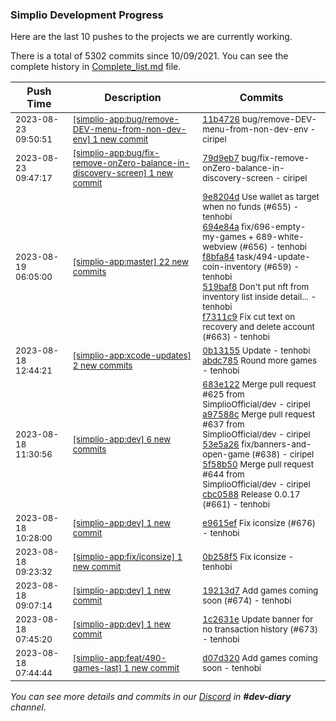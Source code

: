 
### Simplio Development Progress

Here are the last 10 pushes to the projects we are currently working.

There is a total of 5302 commits since 10/09/2021. You can see the complete history in
 [Complete_list.md](Complete_list.md) file.

| Push Time | Description | Commits |
| --- | --- | --- |
| <sub>2023-08-23 09:50:51</sub> | <sub>[[simplio-app:bug/remove-DEV-menu-from-non-dev-env] 1 new commit](https://github.com/SimplioOfficial/simplio-app/commit/11b472687cfcf3d0f3a596b68e36a02817c70f48)</sub> | <sub>[11b4726](https://github.com/SimplioOfficial/simplio-app/commit/11b472687cfcf3d0f3a596b68e36a02817c70f48) bug/remove-DEV-menu-from-non-dev-env - ciripel</sub> |
| <sub>2023-08-23 09:47:17</sub> | <sub>[[simplio-app:bug/fix-remove-onZero-balance-in-discovery-screen] 1 new commit](https://github.com/SimplioOfficial/simplio-app/commit/79d9eb748a2415ceae284fb1b139abd5cb4a43ba)</sub> | <sub>[79d9eb7](https://github.com/SimplioOfficial/simplio-app/commit/79d9eb748a2415ceae284fb1b139abd5cb4a43ba) bug/fix-remove-onZero-balance-in-discovery-screen - ciripel</sub> |
| <sub>2023-08-19 06:05:00</sub> | <sub>[[simplio-app:master] 22 new commits](https://github.com/SimplioOfficial/simplio-app/compare/cbc05882f658...b2df00a124b0)</sub> | <sub>[9e8204d](https://github.com/SimplioOfficial/simplio-app/commit/9e8204dd004fffdac123f8f22624c127010114b9) Use wallet as target when no funds (#655) - tenhobi<br>[694e84a](https://github.com/SimplioOfficial/simplio-app/commit/694e84a4e578bb43132225fd2fff9faceee94c45) fix/696-empty-my-games + 689-white-webview (#656) - tenhobi<br>[f8bfa84](https://github.com/SimplioOfficial/simplio-app/commit/f8bfa84dad535f191306db21f434032a210562bd) task/494-update-coin-inventory (#659) - tenhobi<br>[519baf8](https://github.com/SimplioOfficial/simplio-app/commit/519baf8e83b02ba09a176ca658c03f2dd3f849ce) Don't put nft from inventory list inside detail... - tenhobi<br>[f7311c9](https://github.com/SimplioOfficial/simplio-app/commit/f7311c9da69537a643435f0f455dd12932c8d943) Fix cut text on recovery and delete account (#663) - tenhobi</sub> |
| <sub>2023-08-18 12:44:21</sub> | <sub>[[simplio-app:xcode-updates] 2 new commits](https://github.com/SimplioOfficial/simplio-app/compare/0b1315532903^...abdc785eb796)</sub> | <sub>[0b13155](https://github.com/SimplioOfficial/simplio-app/commit/0b13155329039c0caaaeb1785db1416a648e7dc7) Update - tenhobi<br>[abdc785](https://github.com/SimplioOfficial/simplio-app/commit/abdc785eb79665830fe3670d689d1efb74ac6fe4) Round more games - tenhobi</sub> |
| <sub>2023-08-18 11:30:56</sub> | <sub>[[simplio-app:dev] 6 new commits](https://github.com/SimplioOfficial/simplio-app/compare/e9615ef42441...111693e73ba5)</sub> | <sub>[683e122](https://github.com/SimplioOfficial/simplio-app/commit/683e122386cdf489061483bd01a97b8c11055b3e) Merge pull request #625 from SimplioOfficial/dev - ciripel<br>[a97588c](https://github.com/SimplioOfficial/simplio-app/commit/a97588c3cc81727ecf8e5da19f8415ad7307c98f) Merge pull request #637 from SimplioOfficial/dev - ciripel<br>[53e5a26](https://github.com/SimplioOfficial/simplio-app/commit/53e5a26e500b4e9d14f810c578719fe5e42de37a) fix/banners-and-open-game (#638) - ciripel<br>[5f58b50](https://github.com/SimplioOfficial/simplio-app/commit/5f58b50e948938e2e8d77bb10a395b3ee30e1f69) Merge pull request #644 from SimplioOfficial/dev - ciripel<br>[cbc0588](https://github.com/SimplioOfficial/simplio-app/commit/cbc05882f658999ae9bc0adc65399820d77ddc25) Release 0.0.17 (#661) - tenhobi</sub> |
| <sub>2023-08-18 10:28:00</sub> | <sub>[[simplio-app:dev] 1 new commit](https://github.com/SimplioOfficial/simplio-app/commit/e9615ef42441d86b2e73727bb9237ab94838ab2a)</sub> | <sub>[e9615ef](https://github.com/SimplioOfficial/simplio-app/commit/e9615ef42441d86b2e73727bb9237ab94838ab2a) Fix iconsize (#676) - tenhobi</sub> |
| <sub>2023-08-18 09:23:32</sub> | <sub>[[simplio-app:fix/iconsize] 1 new commit](https://github.com/SimplioOfficial/simplio-app/commit/0b258f564be58b4ad7728d0a506c5f27e889f452)</sub> | <sub>[0b258f5](https://github.com/SimplioOfficial/simplio-app/commit/0b258f564be58b4ad7728d0a506c5f27e889f452) Fix iconsize - tenhobi</sub> |
| <sub>2023-08-18 09:07:14</sub> | <sub>[[simplio-app:dev] 1 new commit](https://github.com/SimplioOfficial/simplio-app/commit/19213d7c0d9f7162f7b7c3f5e8feff8937958c3d)</sub> | <sub>[19213d7](https://github.com/SimplioOfficial/simplio-app/commit/19213d7c0d9f7162f7b7c3f5e8feff8937958c3d) Add games coming soon (#674) - tenhobi</sub> |
| <sub>2023-08-18 07:45:20</sub> | <sub>[[simplio-app:dev] 1 new commit](https://github.com/SimplioOfficial/simplio-app/commit/1c2631e0b5d20c407b0e9ce7dc74ecb955425196)</sub> | <sub>[1c2631e](https://github.com/SimplioOfficial/simplio-app/commit/1c2631e0b5d20c407b0e9ce7dc74ecb955425196) Update banner for no transaction history (#673) - tenhobi</sub> |
| <sub>2023-08-18 07:44:44</sub> | <sub>[[simplio-app:feat/490-games-last] 1 new commit](https://github.com/SimplioOfficial/simplio-app/commit/d07d320aec26c3070ca09e71e76674d8f7f1619a)</sub> | <sub>[d07d320](https://github.com/SimplioOfficial/simplio-app/commit/d07d320aec26c3070ca09e71e76674d8f7f1619a) Add games coming soon - tenhobi</sub> |

_You can see more details and commits in our [Discord](https://discord.gg/aKhjuwZmdP) in **#dev-diary** channel._
